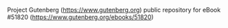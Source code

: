 Project Gutenberg (https://www.gutenberg.org) public repository for
eBook #51820 (https://www.gutenberg.org/ebooks/51820)

